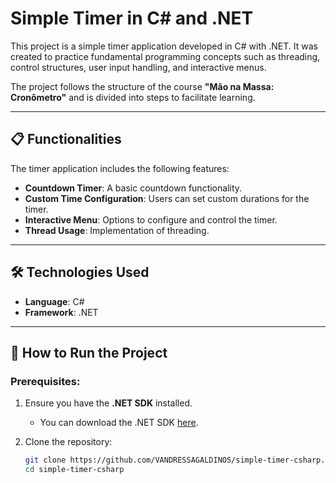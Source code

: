 # Simple Timer in C# and .NET

This project is a simple timer application developed in C# with .NET. It was created to practice fundamental programming concepts such as threading, control structures, user input handling, and interactive menus.

The project follows the structure of the course **"Mão na Massa: Cronômetro"** and is divided into steps to facilitate learning.

---

## 📋 Functionalities

The timer application includes the following features:

- **Countdown Timer**: A basic countdown functionality.
- **Custom Time Configuration**: Users can set custom durations for the timer.
- **Interactive Menu**: Options to configure and control the timer.
- **Thread Usage**: Implementation of threading.

---

## 🛠️ Technologies Used

- **Language**: C#
- **Framework**: .NET

---

## 🚀 How to Run the Project

### Prerequisites:
1. Ensure you have the **.NET SDK** installed.
   - You can download the .NET SDK [here](https://dotnet.microsoft.com/download).
   
2. Clone the repository:
   ```bash
   git clone https://github.com/VANDRESSAGALDINOS/simple-timer-csharp.git
   cd simple-timer-csharp
